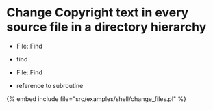 # Change Copyright text in every source file in a directory hierarchy

* File::Find
* find

* File::Find
* reference to subroutine

{% embed include file="src/examples/shell/change_files.pl" %}









